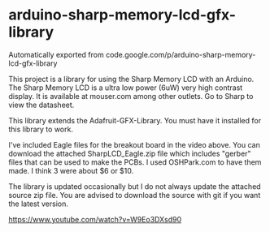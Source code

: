 # arduino-sharp-memory-lcd-gfx-library
Automatically exported from code.google.com/p/arduino-sharp-memory-lcd-gfx-library


This project is a library for using the Sharp Memory LCD with an Arduino. The Sharp Memory LCD is a ultra low power (6uW) very high contrast display. It is available at mouser.com among other outlets. Go to Sharp to view the datasheet.

This library extends the Adafruit-GFX-Library. You must have it installed for this library to work.

I've included Eagle files for the breakout board in the video above. You can download the attached SharpLCD_Eagle.zip file which includes "gerber" files that can be used to make the PCBs. I used OSHPark.com to have them made. I think 3 were about $6 or $10.

The library is updated occasionally but I do not always update the attached source zip file. You are advised to download the source with git if you want the latest version.

https://www.youtube.com/watch?v=W9Eo3DXsd90
